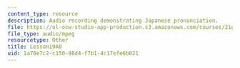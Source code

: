 ```yaml
---
content_type: resource
description: Audio recording demonstrating Japanese pronunciation.
file: https://ol-ocw-studio-app-production.s3.amazonaws.com/courses/21g-504-japanese-iv-spring-2009/1a70e7c2c15098d4f7b14c17efe6b021_Lesson19A8.mp3
file_type: audio/mpeg
resourcetype: Other
title: Lesson19A8
uid: 1a70e7c2-c150-98d4-f7b1-4c17efe6b021
---
```

